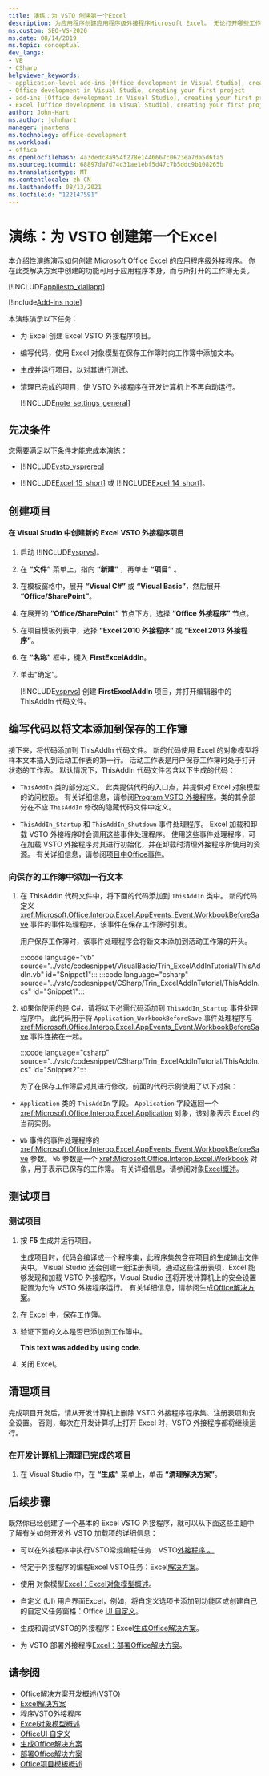 ```yaml
---
title: 演练：为 VSTO 创建第一个Excel
description: 为应用程序创建应用程序级外接程序Microsoft Excel。 无论打开哪些工作簿，你创建的功能都可供应用程序本身使用。
ms.custom: SEO-VS-2020
ms.date: 08/14/2019
ms.topic: conceptual
dev_langs:
- VB
- CSharp
helpviewer_keywords:
- application-level add-ins [Office development in Visual Studio], creating your first project
- Office development in Visual Studio, creating your first project
- add-ins [Office development in Visual Studio], creating your first project
- Excel [Office development in Visual Studio], creating your first project
author: John-Hart
ms.author: johnhart
manager: jmartens
ms.technology: office-development
ms.workload:
- office
ms.openlocfilehash: 4a3dedc8a954f278e1446667c0623ea7da5d6fa5
ms.sourcegitcommit: 68897da7d74c31ae1ebf5d47c7b5ddc9b108265b
ms.translationtype: MT
ms.contentlocale: zh-CN
ms.lasthandoff: 08/13/2021
ms.locfileid: "122147591"
---
```

# <a name="walkthrough-create-your-first-vsto-add-in-for-excel"></a>演练：为 VSTO 创建第一个Excel
  本介绍性演练演示如何创建 Microsoft Office Excel 的应用程序级外接程序。 你在此类解决方案中创建的功能可用于应用程序本身，而与所打开的工作簿无关。

 [!INCLUDE[appliesto_xlallapp](../vsto/includes/appliesto-xlallapp-md.md)]

[!include[Add-ins note](includes/addinsnote.md)]

 本演练演示以下任务：

- 为 Excel 创建 Excel VSTO 外接程序项目。

- 编写代码，使用 Excel 对象模型在保存工作簿时向工作簿中添加文本。

- 生成并运行项目，以对其进行测试。

- 清理已完成的项目，使 VSTO 外接程序在开发计算机上不再自动运行。

  [!INCLUDE[note_settings_general](../sharepoint/includes/note-settings-general-md.md)]

## <a name="prerequisites"></a>先决条件
 您需要满足以下条件才能完成本演练：

- [!INCLUDE[vsto_vsprereq](../vsto/includes/vsto-vsprereq-md.md)]

- [!INCLUDE[Excel_15_short](../vsto/includes/excel-15-short-md.md)] 或 [!INCLUDE[Excel_14_short](../vsto/includes/excel-14-short-md.md)]。

## <a name="create-the-project"></a>创建项目

#### <a name="to-create-a-new-excel-vsto-add-in-project-in-visual-studio"></a>在 Visual Studio 中创建新的 Excel VSTO 外接程序项目

1. 启动 [!INCLUDE[vsprvs](../sharepoint/includes/vsprvs-md.md)]。

2. 在 **“文件”** 菜单上，指向 **“新建”** ，再单击 **“项目”** 。

3. 在模板窗格中，展开 **“Visual C#”** 或 **“Visual Basic”**，然后展开 **“Office/SharePoint”**。

4. 在展开的 **“Office/SharePoint”** 节点下方，选择 **“Office 外接程序”** 节点。

5. 在项目模板列表中，选择 **“Excel 2010 外接程序”** 或 **“Excel 2013 外接程序”**。

6. 在 **“名称”** 框中，键入 **FirstExcelAddIn**。

7. 单击“确定”。

     [!INCLUDE[vsprvs](../sharepoint/includes/vsprvs-md.md)] 创建 **FirstExcelAddIn** 项目，并打开编辑器中的 ThisAddIn 代码文件。

## <a name="write-code-to-add-text-to-the-saved-workbook"></a>编写代码以将文本添加到保存的工作簿
 接下来，将代码添加到 ThisAddIn 代码文件。 新的代码使用 Excel 的对象模型将样本文本插入到活动工作表的第一行。 活动工作表是用户保存工作簿时处于打开状态的工作表。 默认情况下，ThisAddIn 代码文件包含以下生成的代码：

- `ThisAddIn` 类的部分定义。 此类提供代码的入口点，并提供对 Excel 对象模型的访问权限。 有关详细信息，请参阅[Program VSTO 外接程序](../vsto/programming-vsto-add-ins.md)。类的其余部分在不应 `ThisAddIn` 修改的隐藏代码文件中定义。

- `ThisAddIn_Startup` 和 `ThisAddIn_Shutdown` 事件处理程序。 Excel 加载和卸载 VSTO 外接程序时会调用这些事件处理程序。 使用这些事件处理程序，可在加载 VSTO 外接程序对其进行初始化，并在卸载时清理外接程序所使用的资源。 有关详细信息，请参阅[项目中Office事件](../vsto/events-in-office-projects.md)。

### <a name="to-add-a-line-of-text-to-the-saved-workbook"></a>向保存的工作簿中添加一行文本

1. 在 ThisAddIn 代码文件中，将下面的代码添加到 `ThisAddIn` 类中。 新的代码定义 <xref:Microsoft.Office.Interop.Excel.AppEvents_Event.WorkbookBeforeSave> 事件的事件处理程序，该事件在保存工作簿时引发。

    用户保存工作簿时，该事件处理程序会将新文本添加到活动工作簿的开头。

    :::code language="vb" source="../vsto/codesnippet/VisualBasic/Trin_ExcelAddInTutorial/ThisAddIn.vb" id="Snippet1":::
    :::code language="csharp" source="../vsto/codesnippet/CSharp/Trin_ExcelAddInTutorial/ThisAddIn.cs" id="Snippet1":::

2. 如果你使用的是 C#，请将以下必需代码添加到 `ThisAddIn_Startup` 事件处理程序中。 此代码用于将 `Application_WorkbookBeforeSave` 事件处理程序与 <xref:Microsoft.Office.Interop.Excel.AppEvents_Event.WorkbookBeforeSave> 事件连接在一起。

    :::code language="csharp" source="../vsto/codesnippet/CSharp/Trin_ExcelAddInTutorial/ThisAddIn.cs" id="Snippet2":::

   为了在保存工作簿后对其进行修改，前面的代码示例使用了以下对象：

- `Application` 类的 `ThisAddIn` 字段。 `Application` 字段返回一个 <xref:Microsoft.Office.Interop.Excel.Application> 对象，该对象表示 Excel 的当前实例。

- `Wb` 事件的事件处理程序的 <xref:Microsoft.Office.Interop.Excel.AppEvents_Event.WorkbookBeforeSave> 参数。 `Wb` 参数是一个 <xref:Microsoft.Office.Interop.Excel.Workbook> 对象，用于表示已保存的工作簿。 有关详细信息，请参阅对象[Excel概述](../vsto/excel-object-model-overview.md)。

## <a name="test-the-project"></a>测试项目

### <a name="to-test-the-project"></a>测试项目

1. 按 **F5** 生成并运行项目。

     生成项目时，代码会编译成一个程序集，此程序集包含在项目的生成输出文件夹中。 Visual Studio 还会创建一组注册表项，通过这些注册表项，Excel 能够发现和加载 VSTO 外接程序，Visual Studio 还将开发计算机上的安全设置配置为允许 VSTO 外接程序运行。 有关详细信息，请参阅生成[Office解决方案](../vsto/building-office-solutions.md)。

2. 在 Excel 中，保存工作簿。

3. 验证下面的文本是否已添加到工作簿中。

     **This text was added by using code.**

4. 关闭 Excel。

## <a name="clean-up-the-project"></a>清理项目
 完成项目开发后，请从开发计算机上删除 VSTO 外接程序程序集、注册表项和安全设置。 否则，每次在开发计算机上打开 Excel 时，VSTO 外接程序都将继续运行。

### <a name="to-clean-up-the-completed-project-on-your-development-computer"></a>在开发计算机上清理已完成的项目

1. 在 Visual Studio 中，在 **“生成”** 菜单上，单击 **“清理解决方案”**。

## <a name="next-steps"></a>后续步骤
 既然你已经创建了一个基本的 Excel VSTO 外接程序，就可以从下面这些主题中了解有关如何开发外 VSTO 加载项的详细信息：

- 可以在外接程序中执行VSTO常规编程任务：VSTO[外接程序 。](../vsto/programming-vsto-add-ins.md)

- 特定于外接程序的编程Excel VSTO任务：Excel[解决方案](../vsto/excel-solutions.md)。

- 使用 对象模型[Excel：Excel对象模型概述](../vsto/excel-object-model-overview.md)。

- 自定义 (UI) 用户界面Excel，例如，将自定义选项卡添加到功能区或创建自己的自定义任务窗格：Office [UI 自定义](../vsto/office-ui-customization.md)。

- 生成和调试VSTO的外接程序：Excel[生成Office解决方案](../vsto/building-office-solutions.md)。

- 为 VSTO 部署外接程序[Excel：部署Office解决方案](../vsto/deploying-an-office-solution.md)。

## <a name="see-also"></a>请参阅
- [Office解决方案开发概述&#40;VSTO&#41;](../vsto/office-solutions-development-overview-vsto.md)
- [Excel解决方案](../vsto/excel-solutions.md)
- [程序VSTO外接程序](../vsto/programming-vsto-add-ins.md)
- [Excel对象模型概述](../vsto/excel-object-model-overview.md)
- [OfficeUI 自定义](../vsto/office-ui-customization.md)
- [生成Office解决方案](../vsto/building-office-solutions.md)
- [部署Office解决方案](../vsto/deploying-an-office-solution.md)
- [Office项目模板概述](../vsto/office-project-templates-overview.md)
